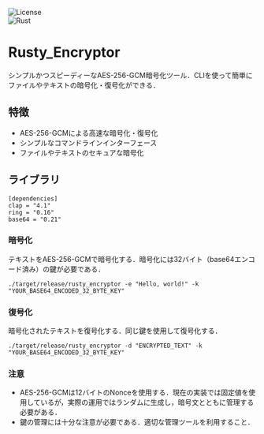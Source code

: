 ![License](https://img.shields.io/badge/license-MIT-green)<br>
![Rust](https://img.shields.io/badge/Rust-1.80.1-orange?style=flat-square&logo=rust)

# Rusty_Encryptor

シンプルかつスピーディーなAES-256-GCM暗号化ツール．CLIを使って簡単にファイルやテキストの暗号化・復号化ができる．  

## 特徴
- AES-256-GCMによる高速な暗号化・復号化
- シンプルなコマンドラインインターフェース
- ファイルやテキストのセキュアな暗号化

## ライブラリ

```
[dependencies]
clap = "4.1"
ring = "0.16"
base64 = "0.21"
```

### 暗号化

テキストをAES-256-GCMで暗号化する．暗号化には32バイト（base64エンコード済み）の鍵が必要である．

```
./target/release/rusty_encryptor -e "Hello, world!" -k "YOUR_BASE64_ENCODED_32_BYTE_KEY"
```

### 復号化

暗号化されたテキストを復号化する．同じ鍵を使用して復号化する．

```
./target/release/rusty_encryptor -d "ENCRYPTED_TEXT" -k "YOUR_BASE64_ENCODED_32_BYTE_KEY"
```

### 注意
- AES-256-GCMは12バイトのNonceを使用する．現在の実装では固定値を使用しているが，実際の運用ではランダムに生成し，暗号文とともに管理する必要がある．
- 鍵の管理には十分な注意が必要である．適切な管理ツールを利用すること．
